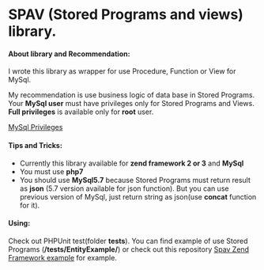 # SPAV (Stored Programs and views) library.


#### About library and Recommendation:
I wrote this library as wrapper for use Procedure, Function or View for MySql.

My recommendation is use business logic of data base in Stored Programs. Your **MySql user** must have privileges only for Stored Programs and Views. **Full privileges** is available only for **root** user. 

[MySql Privileges](https://dev.mysql.com/doc/refman/5.7/en/privileges-provided.html)



#### Tips and Tricks:
- Currently this library available for **zend framework 2 or 3** and **MySql**
- You must use **php7**
- You should use **MySql5.7** because Stored Programs must return result as **json** (5.7 version available for json function). But you can use previous version of MySql, just return string as json(use **concat** function for it).

####  Using:
Check out PHPUnit test(folder **tests**). You can find example of use Stored Programs (**/tests/EntityExample/**) or check out this repository  [Spav Zend Framework example](https://github.com/fanatov37/zf3) for example.